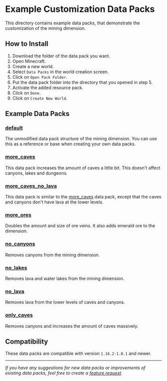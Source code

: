 # Example Customization Data Packs

This directory contains example data packs, that demonstrate the customization of the mining dimension.

## How to Install

1. Download the folder of the data pack you want.
2. Open Minecraft.
3. Create a new world.
4. Select `Data Packs` in the world creation screen.
5. Click on `Open Pack Folder`.
6. Put the data pack folder into the directory that you opened in step 5.
7. Activate the added resource pack.
8. Click on `Done`.
9. Click on `Create New World`.

## Example Data Packs

### [default](default/)

The unmodified data pack structure of the mining dimension.
You can use this as a reference or base when creating your own data packs.

### [more_caves](more_caves/)

This data pack increases the amount of caves a little bit. This doesn't affect canyons, lakes and dungeons.

### [more_caves_no_lava](more_caves_no_lava/)

This data pack is similar to the [more_caves](more_caves/) data pack, except that the caves and canyons don't have lava at the lower levels.

### [more_ores](more_ores/)

Doubles the amount and size of ore veins. It also adds emerald ore to the dimension.

### [no_canyons](no_canyons/)

Removes canyons from the mining dimension.

### [no_lakes](no_lakes/)

Removes lava and water lakes from the mining dimension.

### [no_lava](no_lava/)

Removes lava from the lower levels of caves and canyons.

### [only_caves](only_caves/)

Removes canyons and increases the amount of caves massively.

## Compatibility

These data packs are compatible with version `1.16.2-1.0.1` and newer.

---

*If you have any suggestions for new data packs or improvements of existing data packs, feel free to create a [feature request](https://github.com/henkelmax/advanced-mining-dimension/issues/new?assignees=henkelmax&labels=enhancement&template=feature_request.md).*
